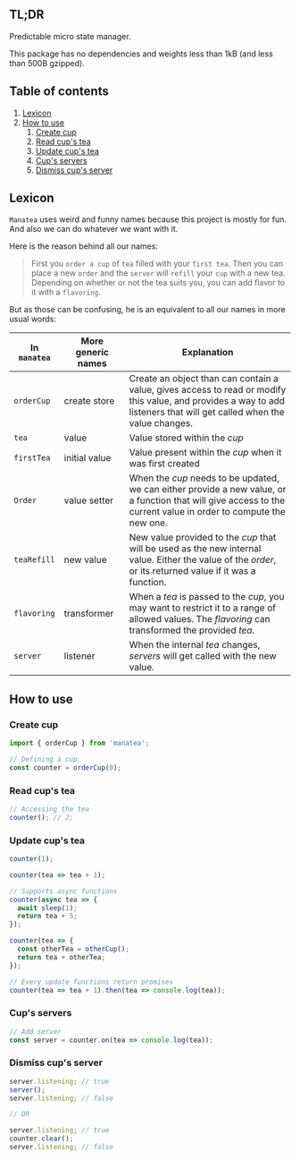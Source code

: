 ## TL;DR <!-- omit in toc -->

Predictable micro state manager.

This package has no dependencies and weights less than 1kB (and less than 500B gzipped).

## Table of contents <!-- omit in toc -->

1. [Lexicon](#lexicon)
2. [How to use](#how-to-use)
   1. [Create cup](#create-cup)
   2. [Read cup's tea](#read-cups-tea)
   3. [Update cup's tea](#update-cups-tea)
   4. [Cup's servers](#cups-servers)
   5. [Dismiss cup's server](#dismiss-cups-server)

## Lexicon

`Manatea` uses weird and funny names because this project is mostly for fun. And also we can do whatever we want with it.

Here is the reason behind all our names:

> First you `order a cup` of `tea` filled with your `first tea`. Then you can place a new `order` and the `server` will `refill` your `cup` with a new tea.\
> Depending on whether or not the tea suits you, you can add flavor to it with a `flavoring`.

But as those can be confusing, he is an equivalent to all our names in more usual words:

| In `manatea` | More generic names | Explanation                                                                                                                                                            |
| ------------ | ------------------ | ---------------------------------------------------------------------------------------------------------------------------------------------------------------------- |
| `orderCup`   | create store       | Create an object than can contain a value, gives access to read or modify this value, and provides a way to add listeners that will get called when the value changes. |
| `tea`        | value              | Value stored within the _cup_                                                                                                                                          |
| `firstTea`   | initial value      | Value present within the _cup_ when it was first created                                                                                                               |
| `Order`      | value setter       | When the _cup_ needs to be updated, we can either provide a new value, or a function that will give access to the current value in order to compute the new one.       |
| `teaRefill`  | new value          | New value provided to the _cup_ that will be used as the new internal value. Either the value of the _order_, or its returned value if it was a function.              |
| `flavoring`  | transformer        | When a _tea_ is passed to the _cup_, you may want to restrict it to a range of allowed values. The _flavoring_ can transformed the provided _tea_.                     |
| `server`     | listener           | When the internal _tea_ changes, _servers_ will get called with the new value.                                                                                         |

## How to use

### Create cup

```js
import { orderCup } from 'manatea';

// Defining a cup
const counter = orderCup(0);
```

### Read cup's tea

```js
// Accessing the tea
counter(); // 2;
```

### Update cup's tea

```js
counter(1);

counter(tea => tea + 1);

// Supports async functions
counter(async tea => {
  await sleep(1);
  return tea + 5;
});

counter(tea => {
  const otherTea = otherCup();
  return tea + otherTea;
});

// Every update functions return promises
counter(tea => tea + 1).then(tea => console.log(tea));
```

### Cup's servers

```js
// Add server
const server = counter.on(tea => console.log(tea));
```

### Dismiss cup's server

```js
server.listening; // true
server();
server.listening; // false

// OR

server.listening; // true
counter.clear();
server.listening; // false
```
